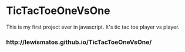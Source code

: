 # TicTacToeOneVsOne
This is my first project ever in javascript. It's tic tac toe player vs player.
<h3>http://lewismatos.github.io/TicTacToeOneVsOne/</h3>
